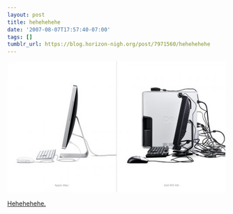 ```yaml
---
layout: post
title: hehehehehe
date: '2007-08-07T17:57:40-07:00'
tags: []
tumblr_url: https://blog.horizon-nigh.org/post/7971560/hehehehehe
---
```

 ![](/tumblr_files/7971560_500.jpg)  

[Hehehehehe.](http://images.apple.com/imac/images/gallery/imackeyboard_4_20070807.jpg)

